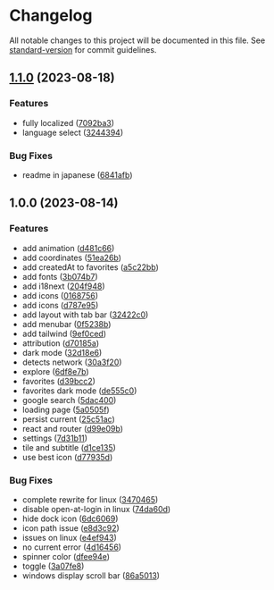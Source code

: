 # Changelog

All notable changes to this project will be documented in this file. See [standard-version](https://github.com/conventional-changelog/standard-version) for commit guidelines.

## [1.1.0](https://github.com/owfdr/from-earth/compare/v1.0.0...v1.1.0) (2023-08-18)


### Features

* fully localized ([7092ba3](https://github.com/owfdr/from-earth/commit/7092ba375e65f3c2bcde1133c3d7a3863075118f))
* language select ([3244394](https://github.com/owfdr/from-earth/commit/32443944f60ec4a217918fd785ebeb1c8452bbba))


### Bug Fixes

* readme in japanese ([6841afb](https://github.com/owfdr/from-earth/commit/6841afb90426806b503350033be4a34cbf66fd23))

## 1.0.0 (2023-08-14)


### Features

* add animation ([d481c66](https://github.com/owfdr/from-earth/commit/d481c66bfe3cb40215c4b8c5636a751389858782))
* add coordinates ([51ea26b](https://github.com/owfdr/from-earth/commit/51ea26b03abe700dc76a389e5480c1d4959c177a))
* add createdAt to favorites ([a5c22bb](https://github.com/owfdr/from-earth/commit/a5c22bba47e93db271c761fea07f0b654cb9e737))
* add fonts ([3b074b7](https://github.com/owfdr/from-earth/commit/3b074b712949609d98f4e93466544777a4e5929c))
* add i18next ([204f948](https://github.com/owfdr/from-earth/commit/204f948bc33287b0b90ede83197eb83d4b890def))
* add icons ([0168756](https://github.com/owfdr/from-earth/commit/0168756a6ee8f4ae079da92f47cd56cb4cfe390c))
* add icons ([d787e95](https://github.com/owfdr/from-earth/commit/d787e950f0e7d6af1f14b603039bb1168f512575))
* add layout with tab bar ([32422c0](https://github.com/owfdr/from-earth/commit/32422c0a6b5b14588ee82f7d858118e954b52607))
* add menubar ([0f5238b](https://github.com/owfdr/from-earth/commit/0f5238b3cf631ce5f7b05b923588a1c0be9faac0))
* add tailwind ([9ef0ced](https://github.com/owfdr/from-earth/commit/9ef0cedf7947b561fdbaf9b355d6c6a48611e6be))
* attribution ([d70185a](https://github.com/owfdr/from-earth/commit/d70185a8c08400b73040b380c676cb2dbaa2bd8a))
* dark mode ([32d18e6](https://github.com/owfdr/from-earth/commit/32d18e6b9267a67f28c83dfa0997e59f328261ef))
* detects network ([30a3f20](https://github.com/owfdr/from-earth/commit/30a3f20d1c6c471c5f0061af0162d8847e8b8c7e))
* explore ([6df8e7b](https://github.com/owfdr/from-earth/commit/6df8e7bc5154c082e0c412fed6e2a8c8898ce769))
* favorites ([d39bcc2](https://github.com/owfdr/from-earth/commit/d39bcc259e4a3502c342ffc81e94b4c239fe7848))
* favorites dark mode ([de555c0](https://github.com/owfdr/from-earth/commit/de555c0ee225fa1c29f156c91f237396c83920b7))
* google search ([5dac400](https://github.com/owfdr/from-earth/commit/5dac40098ca56d8a704993073ff3c2a15c48f63f))
* loading page ([5a0505f](https://github.com/owfdr/from-earth/commit/5a0505fbb1161439362af0f8b6fd5d13371a32c3))
* persist current ([25c51ac](https://github.com/owfdr/from-earth/commit/25c51ac753f936158d4ec29fb77ab1fa6299eb16))
* react and router ([d99e09b](https://github.com/owfdr/from-earth/commit/d99e09b92814fb490aa0d288fc7ce9f22947a22a))
* settings ([7d31b11](https://github.com/owfdr/from-earth/commit/7d31b1106066946b4ce283bddadd6cf5770b0370))
* tile and subtitle ([d1ce135](https://github.com/owfdr/from-earth/commit/d1ce135f8840159ef0892f9ef6ff3d81a5b1475e))
* use best icon ([d77935d](https://github.com/owfdr/from-earth/commit/d77935d06034fda050993a1f7a2dfc129c2cf38e))


### Bug Fixes

* complete rewrite for linux ([3470465](https://github.com/owfdr/from-earth/commit/3470465e3a37a31e334a0b0a7496f5d1aa33e8d1))
* disable open-at-login in linux ([74da60d](https://github.com/owfdr/from-earth/commit/74da60d0106e12630acf33a22a0df594d6490e7d))
* hide dock icon ([6dc6069](https://github.com/owfdr/from-earth/commit/6dc60699413832d2cc67074ad918970902f3b5c1))
* icon path issue ([e8d3c92](https://github.com/owfdr/from-earth/commit/e8d3c92119d44caf20d5ce31d0578d90877f7c3d))
* issues on linux ([e4ef943](https://github.com/owfdr/from-earth/commit/e4ef94351fe10e3c048b8fe40917e8fc0bc47881))
* no current error ([4d16456](https://github.com/owfdr/from-earth/commit/4d164566e6e723407a23f3ecd5ab8953ead1d224))
* spinner color ([dfee94e](https://github.com/owfdr/from-earth/commit/dfee94ee8d5c82d757abca836ca1fef13b38049b))
* toggle ([3a07fe8](https://github.com/owfdr/from-earth/commit/3a07fe8ed683666c614d300786dc67b711a992fa))
* windows display scroll bar ([86a5013](https://github.com/owfdr/from-earth/commit/86a501339afae788d67872fbf37e9d129efb16c6))
